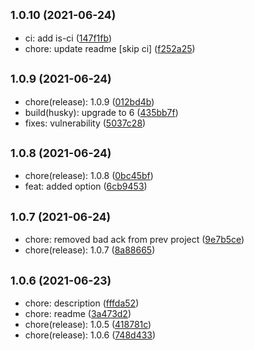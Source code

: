 ## <small>1.0.10 (2021-06-24)</small>

* ci: add is-ci ([147f1fb](https://github.com/simonecorsi/fine/commit/147f1fb))
* chore: update readme [skip ci] ([f252a25](https://github.com/simonecorsi/fine/commit/f252a25))



## <small>1.0.9 (2021-06-24)</small>

* chore(release): 1.0.9 ([012bd4b](https://github.com/simonecorsi/fine/commit/012bd4b))
* build(husky): upgrade to 6 ([435bb7f](https://github.com/simonecorsi/fine/commit/435bb7f))
* fixes: vulnerability ([5037c28](https://github.com/simonecorsi/fine/commit/5037c28))



## <small>1.0.8 (2021-06-24)</small>

* chore(release): 1.0.8 ([0bc45bf](https://github.com/simonecorsi/fine/commit/0bc45bf))
* feat: added option ([6cb9453](https://github.com/simonecorsi/fine/commit/6cb9453))



## <small>1.0.7 (2021-06-24)</small>

* chore: removed bad ack from prev project ([9e7b5ce](https://github.com/simonecorsi/fine/commit/9e7b5ce))
* chore(release): 1.0.7 ([8a88665](https://github.com/simonecorsi/fine/commit/8a88665))



## <small>1.0.6 (2021-06-23)</small>

* chore: description ([fffda52](https://github.com/simonecorsi/fine/commit/fffda52))
* chore: readme ([3a473d2](https://github.com/simonecorsi/fine/commit/3a473d2))
* chore(release): 1.0.5 ([418781c](https://github.com/simonecorsi/fine/commit/418781c))
* chore(release): 1.0.6 ([748d433](https://github.com/simonecorsi/fine/commit/748d433))




